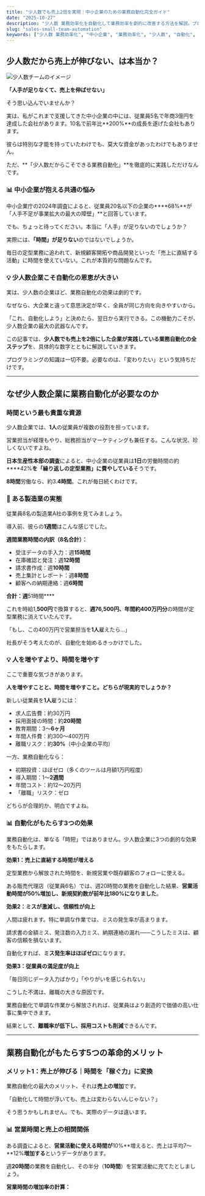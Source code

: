 ```yaml
---
title: "少人数でも売上2倍を実現｜中小企業のための業務自動化完全ガイド"
date: "2025-10-27"
description: "少人数 業務効率化を自動化して業務効率を劇的に改善する方法を解説。プログラミング不要で導入できる実践的なツールと手順を、初心者にもわかりやすく紹介します。"
slug: "sales-small-team-automation"
keywords: ["少人数 業務効率化", "中小企業", "業務効率化", "少人数", "自動化", "DX推進"]
---
```


## 少人数だから売上が伸びない、は本当か？

![少人数チームのイメージ](https://images.unsplash.com/photo-1522071820081-009f0129c71c?w=800&h=400&fit=crop)

**「人手が足りなくて、売上を伸ばせない」**

そう思い込んでいませんか？

実は、私がこれまで支援してきた中小企業の中には、従業員5名で年商3億円を達成した会社があります。10名で前年比**200%**の成長を遂げた会社もあります。

彼らは特別な才能を持っていたわけでも、莫大な資金があったわけでもありません。

ただ、**「少人数だからこそできる業務自動化」**を徹底的に実践しただけなんです。

### 📊 中小企業が抱える共通の悩み

中小企業庁の2024年調査によると、従業員20名以下の企業の****68%**が「人手不足が事業拡大の最大の障壁」**と回答しています。

でも、ちょっと待ってください。本当に「人手」が足りないのでしょうか？

実際には、**「時間」が足りない**のではないでしょうか。

毎日の定型業務に追われて、新規顧客開拓や商品開発といった「売上に直結する活動」に時間を使えていない。これが本質的な問題なんです。

### 💡 少人数企業こそ自動化の恩恵が大きい

実は、少人数の企業ほど、業務自動化の効果は劇的です。

なぜなら、大企業と違って意思決定が早く、全員が同じ方向を向きやすいから。

「これ、自動化しよう」と決めたら、翌日から実行できる。この機動力こそが、少人数企業の最大の武器なんです。

この記事では、**少人数でも売上を2倍にした企業が実践している業務自動化の全ステップ**を、具体的な数字とともに解説していきます。

プログラミングの知識は一切不要。必要なのは、「変わりたい」という気持ちだけです。

---

## なぜ少人数企業に業務自動化が必要なのか

### 時間という最も貴重な資源

少人数企業では、**1人**の従業員が複数の役割を担っています。

営業担当が経理もやり、総務担当がマーケティングも兼任する。こんな状況、珍しくないですよね。

**日本生産性本部の調査**によると、中小企業の従業員は**1日**の労働時間の約****42%**を「繰り返しの定型業務」に費やしている**そうです。

**8時間**労働なら、約3.**4時間**。これが毎日続くわけです。

### 📍 ある製造業の実態

従業員8名の製造業A社の事例を見てみましょう。

導入前、彼らの**1週間**はこんな感じでした。

**週間業務時間の内訳（8名合計）：**
- 受注データの手入力：週**15時間**
- 在庫確認と発注：週**12時間**
- 請求書作成：週**10時間**
- 売上集計とレポート：週**8時間**
- 顧客への納期連絡：週**6時間**

**合計：週**51時間****

これを時給1,**500円**で換算すると、**週76,**500円**、年間約400万円分**の時間が定型業務に消えていたんです。

「もし、この400万円で営業担当を**1人**雇えたら...」

社長がそう考えたのが、自動化を始めるきっかけでした。

### 💡 人を増やすより、時間を増やす

ここで重要な気づきがあります。

**人を増やすことと、時間を増やすこと。どちらが現実的でしょうか？**

新しい従業員を**1人**雇うには：
- 求人広告費：約30万円
- 採用面接の時間：約**20時間**
- 教育期間：3〜**6ヶ月**
- 年間人件費：約300〜400万円
- 離職リスク：約**30%**（中小企業の平均）

一方、業務自動化なら：
- 初期投資：ほぼゼロ（多くのツールは月額1万円程度）
- 導入期間：1〜**2週間**
- 年間コスト：約12〜20万円
- 「離職」リスク：ゼロ

どちらが合理的か、明白ですよね。

### 📊 自動化がもたらす3つの効果

業務自動化は、単なる「時短」ではありません。少人数企業に3つの劇的な効果をもたらします。

**効果1：売上に直結する時間が増える**

定型業務から解放された時間を、新規営業や既存顧客のフォローに使える。

ある販売代理店（従業員6名）では、週20時間の業務を自動化した結果、**営業活動時間が50%増加し、新規契約数が前年比180%になりました**。

**効果2：ミスが激減し、信頼性が向上**

人間は疲れます。特に単調な作業では、ミスの発生率が高まります。

請求書の金額ミス、発注数の入力ミス、納期連絡の漏れ——こうしたミスは、顧客の信頼を損ないます。

自動化すれば、**ミス発生率はほぼゼロ**になります。

**効果3：従業員の満足度が向上**

「毎日同じデータ入力ばかり」「やりがいを感じられない」

こうした不満は、離職の大きな原因です。

業務自動化で単調な作業から解放されれば、従業員はより創造的で価値の高い仕事に集中できます。

結果として、**離職率が低下し、採用コストも削減**できるんです。

---

## 業務自動化がもたらす5つの革命的メリット

### メリット1：売上が伸びる｜時間を「稼ぐ力」に変換

業務自動化の最大のメリット、それは**売上の増加**です。

「自動化して時間が浮いても、売上は変わらないんじゃない？」

そう思うかもしれません。でも、実際のデータは違います。

### 📊 営業時間と売上の相関関係

ある調査によると、**営業活動に使える時間が**10%**増えると、売上は平均7〜**12%**増加する**というデータがあります。

週**20時間**の業務を自動化し、その半分（**10時間**）を営業活動に充てたとしましょう。

**営業時間の増加率の計算：**